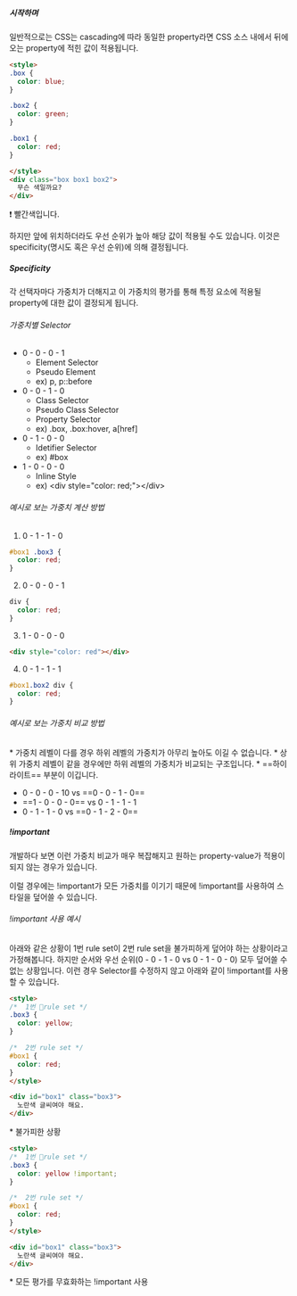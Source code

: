 ##### 시작하며
일반적으로는 CSS는 cascading에 따라 동일한 property라면 CSS 소스 내에서 뒤에 오는 property에 적힌 값이 적용됩니다. 

```html
<style>
.box {
  color: blue;
}

.box2 {
  color: green;
}

.box1 {
  color: red;
}

</style>
<div class="box box1 box2">
  무슨 색일까요?
</div>
```

❗️ 빨간색입니다.

하지만 앞에 위치하더라도 우선 순위가 높아 해당 값이 적용될 수도 있습니다.
이것은 specificity(명시도 혹은 우선 순위)에 의해 결정됩니다.


##### Specificity

각 선택자마다 가중치가 더해지고 이 가중치의 평가를 통해 특정 요소에 적용될 property에 대한 값이 결정되게 됩니다.


###### 가중치별 Selector

- 0 - 0 - 0 - 1
	- Element Selector
	- Pseudo Element
	- ex) p, p::before
- 0 - 0 - 1 - 0
	- Class Selector
	- Pseudo Class Selector
	- Property Selector
	- ex) .box, .box:hover, a\[href]
- 0 - 1 - 0 - 0
	- Idetifier Selector
	- ex) \#box
- 1 - 0 - 0 - 0
	- Inline Style
	- ex) \<div style="color: red;">\</div>

###### 예시로 보는 가중치 계산 방법

1. 0 - 1 - 1 - 0
```css
#box1 .box3 {
  color: red;
}
```

2. 0 - 0 - 0 - 1
```css
div {
  color: red;
}
```

3. 1 - 0 - 0 - 0
```html
<div style="color: red"></div>
```

4. 0 - 1 - 1 - 1
```css
#box1.box2 div {
  color: red;
}
```

###### 예시로 보는 가중치 비교 방법
\* 가중치 레벨이 다를 경우 하위 레벨의 가중치가 아무리 높아도 이길 수 없습니다.
\* 상위 가중치 레벨이 같을 경우에만 하위 레벨의 가중치가 비교되는 구조입니다.
\* ==하이라이트== 부분이 이깁니다.

- 0 - 0 - 0 - 10 vs ==0 - 0 - 1 - 0==
- ==1 - 0 - 0 - 0== vs 0 - 1 - 1 - 1
- 0 - 1 - 1 - 0 vs ==0 - 1 - 2 - 0==



##### !important

개발하다 보면 이런 가중치 비교가 매우 복잡해지고 원하는 property-value가 적용이 되지 않는 경우가 있습니다.

이럴 경우에는 !important가 모든 가중치를 이기기 때문에 !important를 사용하여 스타일을 덮어쓸 수 있습니다.

###### !important 사용 예시

아래와 같은 상황이 1번 rule set이 2번 rule set을 불가피하게 덮어야 하는 상황이라고 가정해봅니다. 하지만 순서와 우선 순위(0 - 0 - 1 - 0 vs 0 - 1 - 0 - 0) 모두 덮어쓸 수 없는 상황입니다. 이런 경우 Selector를 수정하지 않고 아래와 같이 !important를 사용할 수 있습니다.

```html
<style>
/*  1번 rule set */
.box3 {
  color: yellow;
}

/*  2번 rule set */
#box1 {
  color: red;
}
</style>

<div id="box1" class="box3">
  노란색 글씨여야 해요.
</div>
```
\* 불가피한 상황

```html
<style>
/*  1번 rule set */
.box3 {
  color: yellow !important;
}

/*  2번 rule set */
#box1 {
  color: red;
}
</style>

<div id="box1" class="box3">
  노란색 글씨여야 해요.
</div>
```
\* 모든 평가를 무효화하는 !important 사용

